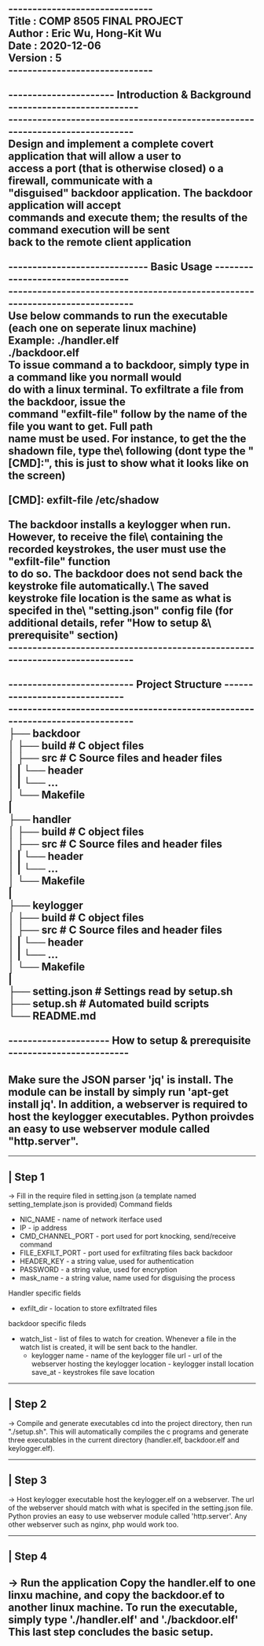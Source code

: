 ------------------------------\
Title   : COMP 8505 FINAL PROJECT\
Author  : Eric Wu, Hong-Kit Wu\
Date    : 2020-12-06\
Version : 5\
------------------------------\
\
----------------------  Introduction & Background ---------------------------\
-----------------------------------------------------------------------------\
Design and implement a complete covert application that will allow a user to \
access a port (that is otherwise closed) o a firewall, communicate with a\
"disguised" backdoor application. The backdoor application will accept\
commands and execute them; the results of the command execution will be sent\
back to the remote client application\
\
-----------------------------  Basic Usage  ---------------------------------\
-----------------------------------------------------------------------------\
Use below commands to run the executable (each one on seperate linux machine)\
Example:    ./handler.elf\
            ./backdoor.elf\
To issue command a to backdoor, simply type in a command like you normall would\
do with a linux terminal. To exfiltrate a file from the backdoor, issue the\
command "exfilt-file" follow by the name of the file you want to get. Full path\
name must be used. For instance, to get the the shadown file, type the\ 
following (dont type the "[CMD]:", this is just to show what it looks like on\
the screen)\
\
[CMD]: exfilt-file /etc/shadow\
\
The backdoor installs a keylogger when run. However, to receive the file\ 
containing the recorded keystrokes, the user must use the "exfilt-file" function\
to do so. The backdoor does not send back the keystroke file automatically.\ 
The saved keystroke file location is the same as what is specifed in the\ 
"setting.json" config file (for additional details, refer "How to setup &\ 
prerequisite" section)\
-----------------------------------------------------------------------------\
\
--------------------------  Project Structure  ------------------------------\
-----------------------------------------------------------------------------\
├── backdoor\
│   ├── build           # C object files\
│   ├── src             # C Source files and header files\
│   |   └── header\
│   |   └── ...\
│   └── Makefile\
|\
├── handler\
│   ├── build           # C object files\
│   ├── src             # C Source files and header files\
│   |   └── header\
│   |   └── ...\
│   └── Makefile\
|\
├── keylogger\
│   ├── build           # C object files\
│   ├── src             # C Source files and header files\
│   |   └── header\
│   |   └── ...\
│   └── Makefile\
|\
├── setting.json         # Settings read by setup.sh\
├── setup.sh             # Automated build scripts\
└── README.md\
\
---------------------  How to setup & prerequisite  -------------------------
-----------------------------------------------------------------------------
Make sure the JSON parser 'jq' is install. The module can be install by simply
run 'apt-get install jq'. In addition, a webserver is required to host the 
keylogger executables. Python proivdes an easy to use webserver module called
"http.server".
-----------------------------------------------------------------------------

----------------------
| Step 1
----------------------
-> Fill in the require filed in setting.json
(a template named setting_template.json is provided)
Command fields
* NIC_NAME          - name of network iterface used
* IP                - ip address
* CMD_CHANNEL_PORT  - port used for port knocking, send/receive command
* FILE_EXFILT_PORT  - port used for exfiltrating files back backdoor 
* HEADER_KEY        - a string value, used for authentication
* PASSWORD          - a string value, used for encryption
* mask_name         - a string value, name used for disguising the process 

Handler specific fields
* exfilt_dir        - location to store exfiltrated files

backdoor specific fileds
* watch_list        - list of files to watch for creation. Whenever a file
                      in the watch list is created, it will be sent back to
                      the handler.
    * keylogger
        name        - name of the keylogger file
        url         - url of the webserver hosting the keylogger
        location    - keylogger install location
        save_at     - keystrokes file save location

----------------------
| Step 2
----------------------
-> Compile and generate executables
cd into the project directory, then run "./setup.sh". This will 
automatically compiles the c programs and generate three executables in the 
current directory (handler.elf, backdoor.elf and keylogger.elf).

----------------------
| Step 3 
----------------------
-> Host keylogger executable
host the keylogger.elf on a webserver. The url of the webserver should match
with what is specifed in the setting.json file. Python provies an easy to use
webserver module called 'http.server'. Any other webserver such as nginx, php
would work too.

----------------------
| Step 4
----------------------
-> Run the application
Copy the handler.elf to one linxu machine, and copy the backdoor.ef to another
linux machine. To run the executable, simply type './handler.elf' and 
'./backdoor.elf' 
This last step concludes the basic setup.
-----------------------------------------------------------------------------
